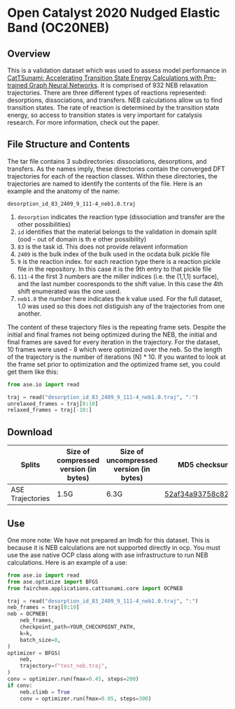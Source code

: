 
# Open Catalyst 2020 Nudged Elastic Band (OC20NEB)

## Overview
This is a validation dataset which was used to assess model performance in [CatTSunami: Accelerating Transition State Energy Calculations with Pre-trained Graph Neural Networks](https://arxiv.org/abs/2405.02078). It is comprised of 932 NEB relaxation trajectories. There are three different types of reactions represented: desorptions, dissociations, and transfers. NEB calculations allow us to find transition states. The rate of reaction is determined by the transition state energy, so access to transition states is very important for catalysis research. For more information, check out the paper.

## File Structure and Contents
The tar file contains 3 subdirectories: dissociations, desorptions, and transfers. As the names imply, these directories contain the converged DFT trajectories for each of the reaction classes. Within these directories, the trajectories are named to identify the contents of the file. Here is an example and the anatomy of the name:

```desorption_id_83_2409_9_111-4_neb1.0.traj```

1. `desorption` indicates the reaction type (dissociation and transfer are the other possibilities)
2. `id` identifies that the material belongs to the validation in domain split (ood - out of domain is th e other possibility)
3. `83` is the task id. This does not provide relavent information
4. `2409` is the bulk index of the bulk used in the ocdata bulk pickle file
5. `9` is the reaction index. for each reaction type there is a reaction pickle file in the repository. In this case it is the 9th entry to that pickle file
6. `111-4` the first 3 numbers are the miller indices (i.e. the (1,1,1) surface), and the last number cooresponds to the shift value. In this case the 4th shift enumerated was the one used.
7. `neb1.0` the number here indicates the k value used. For the full dataset, 1.0 was used so this does not distiguish any of the trajectories from one another.


The content of these trajectory files is the repeating frame sets. Despite the initial and final frames not being optimized during the NEB, the initial and final frames are saved for every iteration in the trajectory. For the dataset, 10 frames were used - 8 which were optimized over the neb. So the length of the trajectory is the number of iterations (N) * 10. If you wanted to look at the frame set prior to optimization and the optimized frame set, you could get them like this:

```python
from ase.io import read

traj = read("desorption_id_83_2409_9_111-4_neb1.0.traj", ":")
unrelaxed_frames = traj[0:10]
relaxed_frames = traj[-10:]
```

## Download 
|Splits |Size of compressed version (in bytes)  |Size of uncompressed version (in bytes)    | MD5 checksum (download link)   |
|---    |---    |---    |---    |
|ASE Trajectories   |1.5G  |6.3G   | [52af34a93758c82fae951e52af445089](https://dl.fbaipublicfiles.com/opencatalystproject/data/oc20neb/oc20neb_dft_trajectories_04_23_24.tar.gz)   |



## Use
One more note: We have not prepared an lmdb for this dataset. This is because it is NEB calculations are not supported directly in ocp. You must use the ase native OCP class along with ase infrastructure to run NEB calculations. Here is an example of a use:

```python
from ase.io import read
from ase.optimize import BFGS
from fairchem.applications.cattsunami.core import OCPNEB

traj = read("desorption_id_83_2409_9_111-4_neb1.0.traj", ":")
neb_frames = traj[0:10]
neb = OCPNEB(
    neb_frames,
    checkpoint_path=YOUR_CHECKPOINT_PATH,
    k=k,
    batch_size=8,
)
optimizer = BFGS(
    neb,
    trajectory=f"test_neb.traj",
)
conv = optimizer.run(fmax=0.45, steps=200)
if conv:
    neb.climb = True
    conv = optimizer.run(fmax=0.05, steps=300)
```
